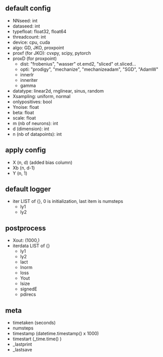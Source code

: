 default config
---
- NNseed: int
- dataseed: int
- typefloat: float32, float64
- threadcount: int
- device: cpu, cuda
- algo: GD, JKO, proxpoint
- proxf (for JKO): cvxpy, scipy, pytorch
- proxD (for proxpoint)
    - dist: "frobenius", "wasser" ot.emd2, "sliced" ot.sliced...
    - opti: "prodigy", "mechanize", "mechanizeadam", "SGD", "AdamW"
    - innerlr
    - inneriter
    - gamma
- datatype: linear2d, rnglinear, sinus, random
- Xsampling: uniform, normal
- onlypositives: bool
- Ynoise: float
- beta: float
- scale: float
- m (nb of neurons): int
- d (dimension): int
- n (nb of datapoints): int

apply config
---
- X (n, d) (added bias column)
- Xb (n, d-1)
- Y (n, 1)

default logger
---
- iter LIST of {}, 0 is initialization, last item is numsteps 
    - ly1
    - ly2

postprocess
---
- Xout: (1000,)
- iterdata LIST of {}
    - ly1
    - ly2
    - lact
    - lnorm
    - loss
    - Yout
    - lsize
    - signedE
    - pdirecs

meta
---
- timetaken (seconds)
- numsteps
- timestamp (datetime.timestamp() x 1000)
- timestart (_time.time() )
- _lastprint
- _lastsave
